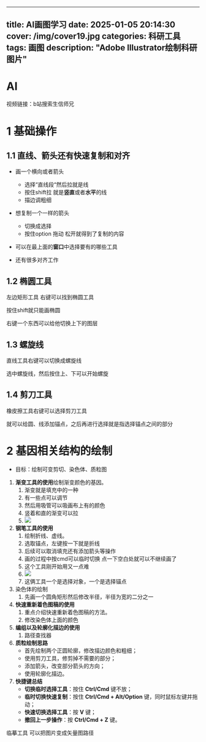 
---
title: AI画图学习
date: 2025-01-05 20:14:30 
cover: /img/cover19.jpg
categories: 科研工具
tags: 画图
description: "Adobe Illustrator绘制科研图片"
---
# AI
视频链接：b站搜索生信师兄

# 1 基础操作

## 1.1 直线、箭头还有快速复制和对齐

- 画一个横向或者箭头
  - 选择“直线段“然后拉就是线
  - 按住shift拉 就是**竖直**或者**水平**的线
  - 描边调粗细

- 想复制一个一样的箭头
  - 切换成选择
  - 按住option 拖动 松开就得到了复制的内容

- 可以在最上面的**窗口**中选择要有的哪些工具
- 还有很多对齐工作

## 1.2 椭圆工具

左边矩形工具 右键可以找到椭圆工具

按住shift就只能画椭圆

右键一个东西可以给他切换上下的图层

## 1.3 螺旋线

直线工具右键可以切换成螺旋线

选中螺旋线，然后按住上、下可以开始螺旋

## 1.4 剪刀工具

橡皮擦工具右键可以选择剪刀工具

就可以给圆、线添加锚点，之后再进行选择就是指选择锚点之间的部分

# 2 基因相关结构的绘制

- 目标：绘制可变剪切、染色体、质粒图

1. **渐变工具的使用**绘制渐变颜色的基因。
   1. 渐变就是填充中的一种
   2. 有一些点可以调节
   3. 然后用吸管可以吸画布上有的颜色
   4. 竖着和直的渐变可以拉
   5. ![](https://pic1.imgdb.cn/item/677a2a25d0e0a243d4ef1e1d.png)
2. **钢笔工具的使用**
   1. 绘制折线、虚线。
   2. 选取锚点，左键按一下就是折线
   3. 后续可以取消填充还有添加箭头等操作
   4. 画的过程中按cmd可以临时切换 点一下空白处就可以不继续画了
   5. 这个工具刚开始用又一点难
   6. ![](https://pic1.imgdb.cn/item/677a2c12d0e0a243d4ef1e7b.png)
   7. 这俩工具一个是选择对象，一个是选择锚点
3. 染色体的绘制
   1. 先画一个圆角矩形然后修改半径，半径为宽的二分之一
4. **快速重新着色图稿的使用**
   1. 重点介绍快速重新着色图稿的方法。
   2. 修改染色体上面的颜色
5. **编组以及轮廓化描边的使用** 
   1. 路径查找器
6. **质粒绘制思路**
   - 首先绘制两个正圆轮廓，修改描边颜色和粗细；
   - 使用剪刀工具，修剪掉不需要的部分；
   - 添加箭头，改变部分箭头的方向；
   - 使用轮廓化描边。
7. **快捷键总结**
   - **切换临时选择工具**：按住 **Ctrl/Cmd** 键不放；
   - **临时切换快速复制**：按住 **Ctrl/Cmd + Alt/Option** 键，同时鼠标左键并拖动；
   - **快速切换选择工具**：按 **V** 键；
   - **撤回上一步操作**：按 **Ctrl/Cmd + Z** 键。


临摹工具 可以把图片变成矢量图路径